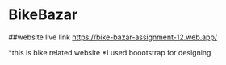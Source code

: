 # BikeBazar 
##website live link https://bike-bazar-assignment-12.web.app/

*this is bike related website
*I used boootstrap for designing


